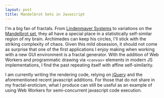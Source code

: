 ```yaml
---
layout: post
title: Mandelbrot Sets in Javascript
---
```

I'm a big fan of fractals.  From
[Lindenmayer Systems](http://en.wikipedia.org/wiki/L-system) to variations on
the [Mandelbrot set](http://en.wikipedia.org/wiki/Mandelbrot_set), they all
have a special place in a statistically self-similar region of my brain.
Archimedes can keep his circles, I'll stick with the striking complexity of
chaos.  Given this mild obsession, it should not come as surprise that one of
the first applications I enjoy making when working with a new GUI environment
is a fractal generator.  With the addition of Web Workers and programmatic
drawing via `<canvas>` elements in modern JS implementations, I find the past
repeating itself with affine self-similarity.

I am currently writing the rendering code, relying on
[jQuery](http://jquery.com) and the aforementioned recent javascript
additions.  For those that do not share in my fractal-eroticism, what I
produce can still be useful as an example of using Web Workers for
semi-concurrent javascript code execution.
